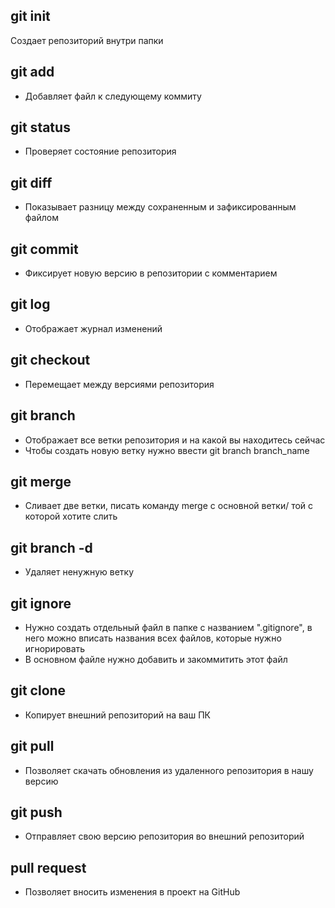 ## git init
Создает репозиторий внутри папки
## git add
* Добавляет файл к следующему коммиту
## git status
* Проверяет состояние репозитория
## git diff
* Показывает разницу между сохраненным и зафиксированным файлом
## git commit
* Фиксирует новую версию в репозитории с комментарием
## git log 
* Отображает журнал изменений
## git checkout
* Перемещает между версиями репозитория
## git branch
* Отображает все ветки репозитория и на какой вы находитесь сейчас
* Чтобы создать новую ветку нужно ввести git branch branch_name
## git merge
* Сливает две ветки, писать команду merge с основной ветки/ той с которой хотите слить
## git branch -d
* Удаляет ненужную ветку
## git ignore
* Нужно создать отдельный файл в папке с названием 
".gitignore", в него можно вписать названия всех файлов, которые нужно игнорировать 
* В основном файле нужно добавить и закоммитить этот файл 
## git clone 
* Копирует внешний репозиторий на ваш ПК 
## git pull
* Позволяет скачать обновления из удаленного репозитория в нашу версию
## git push
* Отправляет свою версию репозитория во
внешний репозиторий
## pull request
* Позволяет вносить изменения в проект на GitHub 